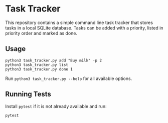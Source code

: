 # Task Tracker

This repository contains a simple command line task tracker that stores tasks in a local SQLite database. Tasks can be added with a priority, listed in priority order and marked as done.

## Usage

```
python3 task_tracker.py add "Buy milk" -p 2
python3 task_tracker.py list
python3 task_tracker.py done 1
```

Run `python3 task_tracker.py --help` for all available options.

## Running Tests

Install `pytest` if it is not already available and run:

```
pytest
```
